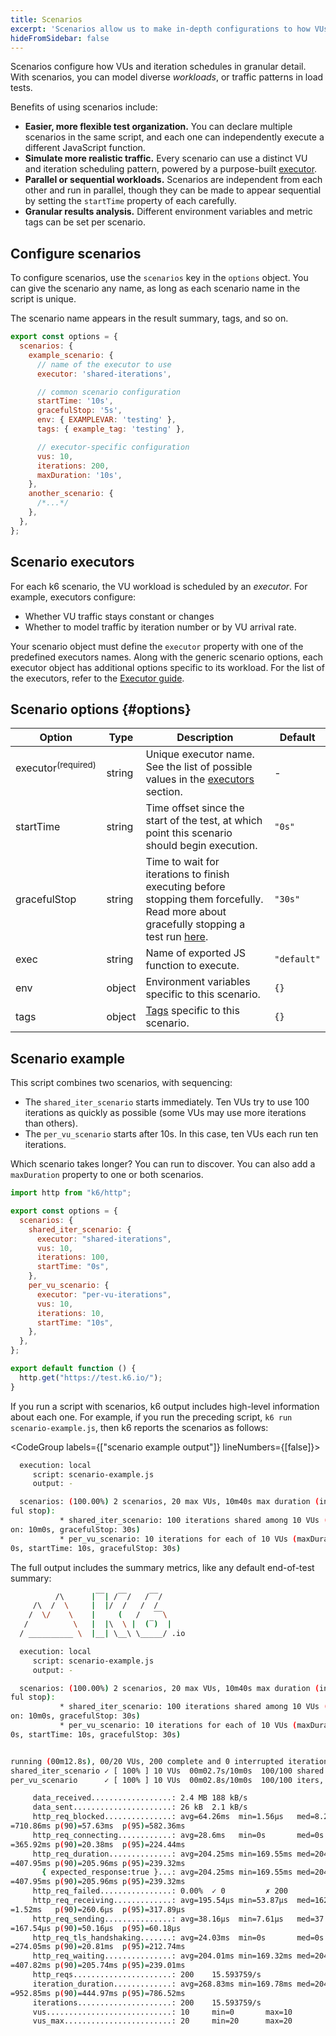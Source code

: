 ```yaml
---
title: Scenarios
excerpt: 'Scenarios allow us to make in-depth configurations to how VUs and iterations are scheduled. This makes it possible to model diverse traffic patterns in load tests.'
hideFromSidebar: false
---
```


Scenarios configure how VUs and iteration schedules in granular detail.
With scenarios, you can model diverse _workloads_, or traffic patterns in load tests.

Benefits of using scenarios include:
- **Easier, more flexible test organization.** You can declare multiple scenarios in the same script,
  and each one can independently execute a different JavaScript function.
- **Simulate more realistic traffic.**
  Every scenario can use a distinct VU and iteration scheduling pattern,
  powered by a purpose-built [executor](#scenario-executors).
- **Parallel or sequential workloads.** Scenarios are independent from each other and run in parallel, though they can be made to appear sequential by setting the `startTime` property of each carefully.
- **Granular results analysis.** Different environment variables and metric tags can be set per scenario.

## Configure scenarios

To configure scenarios, use the `scenarios` key in the `options` object.
You can give the scenario any name, as long as each scenario name in the script is unique.

The scenario name appears in the result summary, tags, and so on.

<CodeGroup labels={[]} lineNumbers={[true]}>

```javascript
export const options = {
  scenarios: {
    example_scenario: {
      // name of the executor to use
      executor: 'shared-iterations',

      // common scenario configuration
      startTime: '10s',
      gracefulStop: '5s',
      env: { EXAMPLEVAR: 'testing' },
      tags: { example_tag: 'testing' },

      // executor-specific configuration
      vus: 10,
      iterations: 200,
      maxDuration: '10s',
    },
    another_scenario: {
      /*...*/
    },
  },
};
```

</CodeGroup>

## Scenario executors

For each k6 scenario, the VU workload is scheduled by an _executor_.
For example, executors configure:
- Whether VU traffic stays constant or changes
- Whether to model traffic by iteration number or by VU arrival rate.

Your scenario object must define the `executor` property with one of the predefined executors names.
Along with the generic scenario options, each executor object has additional options specific to its workload.
For the list of the executors, refer to the [Executor guide](/using-k6/scenarios/executors/).

## Scenario options {#options}

| Option         | Type   | Description                                                                                                                                    | Default     |
| -------------- | ------ | ---------------------------------------------------------------------------------------------------------------------------------------------- | ----------- |
| executor<sup>(required)</sup> ️  | string | Unique executor name. See the list of possible values in the [executors](/using-k6/scenarios/executors/) section.                                                  | -           |
| startTime    | string | Time offset since the start of the test, at which point this scenario should begin execution.                                                  | `"0s"`      |
| gracefulStop | string | Time to wait for iterations to finish executing before stopping them forcefully. Read more about gracefully stopping a test run [here](/using-k6/scenarios/graceful-stop/). | `"30s"`     |
| exec         | string | Name of exported JS function to execute.                                                                                                       | `"default"` |
| env          | object | Environment variables specific to this scenario.                                                                                               | `{}`        |
| tags         | object | [Tags](/using-k6/tags-and-groups) specific to this scenario.                                                                                   | `{}`        |

## Scenario example

This script combines two scenarios, with sequencing:

- The `shared_iter_scenario` starts immediately. Ten VUs try to use 100 iterations as quickly as possible (some VUs may use more iterations than others).
- The `per_vu_scenario` starts after 10s. In this case, ten VUs each run ten iterations.

Which scenario takes longer?
You can run to discover.
You can also add a `maxDuration` property to one or both scenarios.

```javascript
import http from "k6/http";

export const options = {
  scenarios: {
    shared_iter_scenario: {
      executor: "shared-iterations",
      vus: 10,
      iterations: 100,
      startTime: "0s",
    },
    per_vu_scenario: {
      executor: "per-vu-iterations",
      vus: 10,
      iterations: 10,
      startTime: "10s",
    },
  },
};

export default function () {
  http.get("https://test.k6.io/");
}
```

If you run a script with scenarios, k6 output includes high-level information about each one.
For example, if you run the preceding script, `k6 run scenario-example.js`,
then k6 reports the scenarios as follows:

<CodeGroup labels={["scenario example output"]} lineNumbers={[false]}>

```bash
  execution: local
     script: scenario-example.js
     output: -

  scenarios: (100.00%) 2 scenarios, 20 max VUs, 10m40s max duration (incl. grace
ful stop):
           * shared_iter_scenario: 100 iterations shared among 10 VUs (maxDurati
on: 10m0s, gracefulStop: 30s)
           * per_vu_scenario: 10 iterations for each of 10 VUs (maxDuration: 10m
0s, startTime: 10s, gracefulStop: 30s)
```

</CodeGroup>

The full output includes the summary metrics, like any default end-of-test summary:

<Collapsible title="full scenario-example.js output" isOpen="" tag="">

<CodeGroup>

```bash
          /\      |‾‾| /‾‾/   /‾‾/   
     /\  /  \     |  |/  /   /  /    
    /  \/    \    |     (   /   ‾‾\  
   /          \   |  |\  \ |  (‾)  | 
  / __________ \  |__| \__\ \_____/ .io

  execution: local
     script: scenario-example.js
     output: -

  scenarios: (100.00%) 2 scenarios, 20 max VUs, 10m40s max duration (incl. grace
ful stop):
           * shared_iter_scenario: 100 iterations shared among 10 VUs (maxDurati
on: 10m0s, gracefulStop: 30s)
           * per_vu_scenario: 10 iterations for each of 10 VUs (maxDuration: 10m
0s, startTime: 10s, gracefulStop: 30s)


running (00m12.8s), 00/20 VUs, 200 complete and 0 interrupted iterations
shared_iter_scenario ✓ [ 100% ] 10 VUs  00m02.7s/10m0s  100/100 shared iters
per_vu_scenario      ✓ [ 100% ] 10 VUs  00m02.8s/10m0s  100/100 iters, 10 per V

     data_received..................: 2.4 MB 188 kB/s
     data_sent......................: 26 kB  2.1 kB/s
     http_req_blocked...............: avg=64.26ms  min=1.56µs   med=8.28µs   max
=710.86ms p(90)=57.63ms  p(95)=582.36ms
     http_req_connecting............: avg=28.6ms   min=0s       med=0s       max
=365.92ms p(90)=20.38ms  p(95)=224.44ms
     http_req_duration..............: avg=204.25ms min=169.55ms med=204.36ms max
=407.95ms p(90)=205.96ms p(95)=239.32ms
       { expected_response:true }...: avg=204.25ms min=169.55ms med=204.36ms max
=407.95ms p(90)=205.96ms p(95)=239.32ms
     http_req_failed................: 0.00%  ✓ 0         ✗ 200 
     http_req_receiving.............: avg=195.54µs min=53.87µs  med=162.55µs max
=1.52ms   p(90)=260.6µs  p(95)=317.89µs
     http_req_sending...............: avg=38.16µs  min=7.61µs   med=37.99µs  max
=167.54µs p(90)=50.16µs  p(95)=60.18µs 
     http_req_tls_handshaking.......: avg=24.03ms  min=0s       med=0s       max
=274.05ms p(90)=20.81ms  p(95)=212.74ms
     http_req_waiting...............: avg=204.01ms min=169.32ms med=204.11ms max
=407.82ms p(90)=205.74ms p(95)=239.01ms
     http_reqs......................: 200    15.593759/s
     iteration_duration.............: avg=268.83ms min=169.78ms med=204.67ms max
=952.85ms p(90)=444.97ms p(95)=786.52ms
     iterations.....................: 200    15.593759/s
     vus............................: 10     min=0       max=10
     vus_max........................: 20     min=20      max=20
```



</CodeGroup>

</Collapsible>
